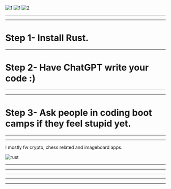 ![1](https://github.com/user-attachments/assets/2328cde6-b47f-4efc-978b-9c331dfefb94)
![1](https://github.com/user-attachments/assets/3695a732-502d-408d-865e-ebdcff7c9216)
![2](https://github.com/user-attachments/assets/da346cb4-458a-4803-8e4a-bca0c5842cfc)

-----------------------------------------------------------
-----------------------------------------------------------
# Step 1- Install Rust. 


-----------------------------------------------------------
# Step 2- Have ChatGPT write your code :) 

 
-----------------------------------------------------------
-----------------------------------------------------------
# Step 3- Ask people in coding boot camps if they feel stupid yet. 


-----------------------------------------------------------
-----------------------------------------------------------
 I mostly fw crypto, chess related and imageboard apps. 








![rust](https://github.com/user-attachments/assets/4788eba0-1db7-4dc9-a675-a8478e0c9e10)


-----------------------------------------------------------
-----------------------------------------------------------




-----------------------------------------------------------
-----------------------------------------------------------
-----------------------------------------------------------
